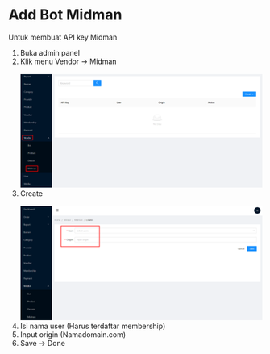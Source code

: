 # Add Bot Midman

Untuk membuat API key Midman

1. Buka admin panel
2. Klik menu Vendor -> Midman\
   \
   ![](<../.gitbook/assets/image (73).png>)
3. Create\
   \
   ![](<../.gitbook/assets/image (4) (1).png>)
4. Isi nama user (Harus terdaftar membership)
5. Input origin (Namadomain.com)
6. Save -> Done
